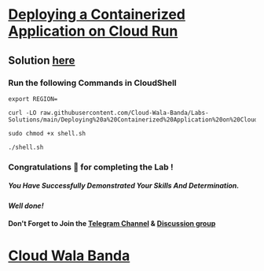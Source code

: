 # [Deploying a Containerized Application on Cloud Run](https://www.cloudskillsboost.google/focuses/60089?parent=catalog)

## Solution [here](https://youtu.be/OHZvNA_qZa8)

### Run the following Commands in CloudShell

```
export REGION=
```

```
curl -LO raw.githubusercontent.com/Cloud-Wala-Banda/Labs-Solutions/main/Deploying%20a%20Containerized%20Application%20on%20Cloud%20Run/shell.sh

sudo chmod +x shell.sh

./shell.sh
```

### Congratulations 🎉 for completing the Lab !

##### *You Have Successfully Demonstrated Your Skills And Determination.*

#### *Well done!*

#### Don't Forget to Join the [Telegram Channel](https://t.me/cloudwalabanda) & [Discussion group](https://t.me/cloudwalabandachats)

# [Cloud Wala Banda](https://www.youtube.com/@cloudwalabanda)
